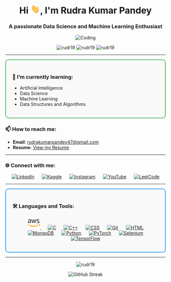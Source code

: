 <h1 align="center">Hi <img src="https://raw.githubusercontent.com/ABSphreak/ABSphreak/master/gifs/Hi.gif" width="30px">, I'm Rudra Kumar Pandey</h1>
<h3 align="center">A passionate Data Science and Machine Learning Enthusiast</h3>

<div align="center">
  <img src="https://user-images.githubusercontent.com/55389276/140866485-8fb1c876-9a8f-4d6a-98dc-08c4981eaf70.gif" alt="Coding" width="400"/>
</div>

<p align="center">
  <img src="https://komarev.com/ghpvc/?username=rudr19&label=Profile%20views&color=blueviolet&style=flat-square" alt="rudr19" />
  <img src="https://img.shields.io/github/followers/rudr19?label=Followers" alt="rudr19" />
  <img src="https://img.shields.io/github/stars/rudr19?label=Stars" alt="rudr19" />
</p>

---

<div style="border: 2px solid #4CAF50; border-radius: 10px; padding: 20px; background-color: #f9f9f9; transition: transform 0.2s; /* Scale Effect */">
  <h3>🌱 I’m currently learning:</h3>
  <ul>
    <li>Artificial Intelligence</li>
    <li>Data Science</li>
    <li>Machine Learning</li>
    <li>Data Structures and Algorithms</li>
  </ul>
</div>

### 📫 How to reach me:
- **Email**: [rudrakumarpandey47@gmail.com](mailto:rudrakumarpandey47@gmail.com)
- **Resume**: [View my Resume](https://drive.google.com/file/d/1qMvwt9KR29wmChqk5b9RatGIr-ZvUH9_/view?usp=sharing)

---

### 🌐 Connect with me:
<p align="center">
  <a href="https://linkedin.com/in/r06" target="_blank" style="margin: 0 10px; transition: transform 0.2s; transform: scale(1);"> <img src="https://img.icons8.com/color/48/000000/linkedin.png" alt="LinkedIn" /></a>
  <a href="https://kaggle.com/rudrakumarpandey" target="_blank" style="margin: 0 10px; transition: transform 0.2s; transform: scale(1);"> <img src="https://cdn.jsdelivr.net/gh/devicons/devicon/icons/kaggle/kaggle-original-wordmark.svg" width="48" alt="Kaggle" /></a>
  <a href="https://www.instagram.com/rudr1_20" target="_blank" style="margin: 0 10px; transition: transform 0.2s; transform: scale(1);"> <img src="https://img.icons8.com/color/48/000000/instagram-new.png" alt="Instagram" /></a>
  <a href="https://www.youtube.com/@Redbloodtales." target="_blank" style="margin: 0 10px; transition: transform 0.2s; transform: scale(1);"> <img src="https://img.icons8.com/color/48/000000/youtube-play.png" alt="YouTube" /></a>
  <a href="https://www.leetcode.com/r06" target="_blank" style="margin: 0 10px; transition: transform 0.2s; transform: scale(1);"> <img src="https://img.icons8.com/external-tal-revivo-color-tal-revivo/48/000000/external-level-up-your-coding-skills-and-quickly-land-a-job-logo-color-tal-revivo.png" alt="LeetCode" /></a>
</p>

---

<div style="border: 2px solid #2196F3; border-radius: 10px; padding: 20px; background-color: #f9f9f9; transition: transform 0.2s; /* Scale Effect */">
  <h3>🛠️ Languages and Tools:</h3>
  <p align="center">
    <a href="https://aws.amazon.com" target="_blank" rel="noreferrer" style="margin: 0 10px; transition: transform 0.2s; transform: scale(1);"> <img src="https://raw.githubusercontent.com/devicons/devicon/master/icons/amazonwebservices/amazonwebservices-original-wordmark.svg" alt="aws" width="40" height="40"/> </a>
    <a href="https://www.cprogramming.com/" target="_blank" style="margin: 0 10px; transition: transform 0.2s; transform: scale(1);"><img src="https://img.icons8.com/color/48/000000/c-programming.png" alt="C"/></a>
    <a href="https://isocpp.org/" target="_blank" style="margin: 0 10px; transition: transform 0.2s; transform: scale(1);"><img src="https://img.icons8.com/color/48/000000/c-plus-plus-logo.png" alt="C++"/></a>
    <a href="https://www.w3.org/TR/CSS/" target="_blank" style="margin: 0 10px; transition: transform 0.2s; transform: scale(1);"><img src="https://img.icons8.com/color/48/000000/css3.png" alt="CSS"/></a>
    <a href="https://git-scm.com/" target="_blank" style="margin: 0 10px; transition: transform 0.2s; transform: scale(1);"><img src="https://img.icons8.com/color/48/000000/git.png" alt="Git"/></a>
    <a href="https://developer.mozilla.org/en-US/docs/Web/HTML" target="_blank" style="margin: 0 10px; transition: transform 0.2s; transform: scale(1);"><img src="https://img.icons8.com/color/48/000000/html-5.png" alt="HTML"/></a>
    <a href="https://www.mongodb.com/" target="_blank" style="margin: 0 10px; transition: transform 0.2s; transform: scale(1);"><img src="https://img.icons8.com/color/48/000000/mongodb.png" alt="MongoDB"/></a>
    <a href="https://www.python.org/" target="_blank" style="margin: 0 10px; transition: transform 0.2s; transform: scale(1);"><img src="https://img.icons8.com/color/48/000000/python.png" alt="Python"/></a>
    <a href="https://pytorch.org/" target="_blank" style="margin: 0 10px; transition: transform 0.2s; transform: scale(1);"><img src="https://cdn.jsdelivr.net/gh/devicons/devicon/icons/pytorch/pytorch-original.svg" width="48" alt="PyTorch"/></a>
    <a href="https://www.selenium.dev/" target="_blank" style="margin: 0 10px; transition: transform 0.2s; transform: scale(1);"><img src="https://cdn.jsdelivr.net/gh/devicons/devicon/icons/selenium/selenium-original.svg" width="48" alt="Selenium"/></a>
    <a href="https://www.tensorflow.org/" target="_blank" style="margin: 0 10px; transition: transform 0.2s; transform: scale(1);"><img src="https://cdn.jsdelivr.net/gh/devicons/devicon/icons/tensorflow/tensorflow-original.svg" width="48" alt="TensorFlow"/></a>
  </p>
</div>

---

<p align="center">
  <img src="https://github-readme-stats.vercel.app/api/top-langs?username=rudr19&show_icons=true&locale=en&layout=compact" alt="rudr19" />
</p>

<p align="center">
  <img src="https://github-readme-streak-stats.herokuapp.com/?user=rudr19&theme=dark" alt="GitHub Streak" />
</p>


